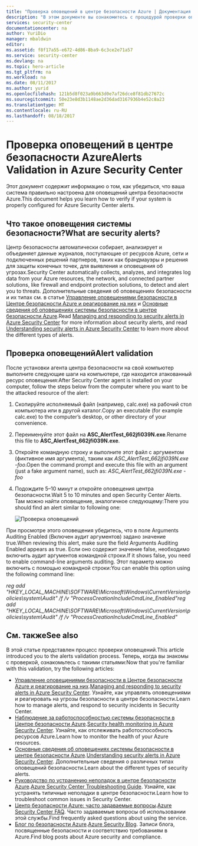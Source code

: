 ```yaml
---
title: "Проверка оповещений в центре безопасности Azure | Документация Майкрософт"
description: "В этом документе вы ознакомитесь с процедурой проверки оповещений безопасности в Центре безопасности Azure."
services: security-center
documentationcenter: na
author: YuriDio
manager: mbaldwin
editor: 
ms.assetid: f8f17a55-e672-4d86-8ba9-6c3ce2e71a57
ms.service: security-center
ms.devlang: na
ms.topic: hero-article
ms.tgt_pltfrm: na
ms.workload: na
ms.date: 08/11/2017
ms.author: yurid
ms.openlocfilehash: 121b5d8f023a9b663d0e7af26dce8f81db27672c
ms.sourcegitcommit: 50e23e8d3b1148ae2d36dad3167936b4e52c8a23
ms.translationtype: MT
ms.contentlocale: ru-RU
ms.lasthandoff: 08/18/2017
---
```

# <a name="alerts-validation-in-azure-security-center"></a><span data-ttu-id="56095-103">Проверка оповещений в центре безопасности Azure</span><span class="sxs-lookup"><span data-stu-id="56095-103">Alerts Validation in Azure Security Center</span></span>
<span data-ttu-id="56095-104">Этот документ содержит информацию о том, как убедиться, что ваша система правильно настроена для оповещений центра безопасности Azure.</span><span class="sxs-lookup"><span data-stu-id="56095-104">This document helps you learn how to verify if your system is properly configured for Azure Security Center alerts.</span></span>

## <a name="what-are-security-alerts"></a><span data-ttu-id="56095-105">Что такое оповещения системы безопасности?</span><span class="sxs-lookup"><span data-stu-id="56095-105">What are security alerts?</span></span>
<span data-ttu-id="56095-106">Центр безопасности автоматически собирает, анализирует и объединяет данные журналов, поступающие от ресурсов Azure, сети и подключенных решений партнеров, таких как брандмауэры и решения для защиты конечных точек, для выявления и оповещения об угрозах.</span><span class="sxs-lookup"><span data-stu-id="56095-106">Security Center automatically collects, analyzes, and integrates log data from your Azure resources, the network, and connected partner solutions, like firewall and endpoint protection solutions, to detect and alert you to threats.</span></span> <span data-ttu-id="56095-107">Дополнительные сведения об оповещениях безопасности и их типах см. в статье [Управление оповещениями безопасности в Центре безопасности Azure и реагирование на них](https://docs.microsoft.com/azure/security-center/security-center-managing-and-responding-alerts) и [Основные сведения об оповещениях системы безопасности в центре безопасности Azure](https://docs.microsoft.com/azure/security-center/security-center-alerts-type).</span><span class="sxs-lookup"><span data-stu-id="56095-107">Read [Managing and responding to security alerts in Azure Security Center](https://docs.microsoft.com/azure/security-center/security-center-managing-and-responding-alerts) for more information about security alerts, and read [Understanding security alerts in Azure Security Center](https://docs.microsoft.com/azure/security-center/security-center-alerts-type) to learn more about the different types of alerts.</span></span>

## <a name="alert-validation"></a><span data-ttu-id="56095-108">Проверка оповещений</span><span class="sxs-lookup"><span data-stu-id="56095-108">Alert validation</span></span>
<span data-ttu-id="56095-109">После установки агента центра безопасности на свой компьютер выполните следующие шаги на компьютере, где находится атакованный ресурс оповещения:</span><span class="sxs-lookup"><span data-stu-id="56095-109">After Security Center agent is installed on your computer, follow the steps below from the computer where you want to be the attacked resource of the alert:</span></span>

1. <span data-ttu-id="56095-110">Скопируйте исполняемый файл (например, calc.exe) на рабочий стол компьютера или в другой каталог.</span><span class="sxs-lookup"><span data-stu-id="56095-110">Copy an executable (for example calc.exe) to the computer’s desktop, or other directory of your convenience.</span></span>
2. <span data-ttu-id="56095-111">Переименуйте этот файл на **ASC_AlertTest_662jfi039N.exe**.</span><span class="sxs-lookup"><span data-stu-id="56095-111">Rename this file to **ASC_AlertTest_662jfi039N.exe**.</span></span>
3. <span data-ttu-id="56095-112">Откройте командную строку и выполните этот файл с аргументом (фиктивное имя аргумента), таким как *ASC_AlertTest_662jfi039N.exe -foo*.</span><span class="sxs-lookup"><span data-stu-id="56095-112">Open the command prompt and execute this file with an argument (just a fake argument name), such as: *ASC_AlertTest_662jfi039N.exe -foo*</span></span>
4. <span data-ttu-id="56095-113">Подождите 5–10 минут и откройте оповещения центра безопасности.</span><span class="sxs-lookup"><span data-stu-id="56095-113">Wait 5 to 10 minutes and open Security Center Alerts.</span></span> <span data-ttu-id="56095-114">Там можно найти оповещение, аналогичное следующему:</span><span class="sxs-lookup"><span data-stu-id="56095-114">There you should find an alert similar to following one:</span></span>

    ![Проверка оповещений](./media/security-center-alert-validation/security-center-alert-validation-fig1.png)

<span data-ttu-id="56095-116">При просмотре этого оповещения убедитесь, что в поле Arguments Auditing Enabled (Включен аудит аргументов) задано значение true.</span><span class="sxs-lookup"><span data-stu-id="56095-116">When reviewing this alert, make sure the field Arguments Auditing Enabled appears as true.</span></span> <span data-ttu-id="56095-117">Если оно содержит значение false, необходимо включить аудит аргументов командной строки.</span><span class="sxs-lookup"><span data-stu-id="56095-117">If it shows false, you need to enable command-line arguments auditing.</span></span> <span data-ttu-id="56095-118">Этот параметр можно включить с помощью командной строки:</span><span class="sxs-lookup"><span data-stu-id="56095-118">You can enable this option using the following command line:</span></span>

<span data-ttu-id="56095-119">*reg add "HKEY_LOCAL_MACHINE\SOFTWARE\Microsoft\Windows\CurrentVersion\policies\system\Audit" /f /v "ProcessCreationIncludeCmdLine_Enabled"*</span><span class="sxs-lookup"><span data-stu-id="56095-119">*reg add "HKEY_LOCAL_MACHINE\SOFTWARE\Microsoft\Windows\CurrentVersion\policies\system\Audit" /f /v "ProcessCreationIncludeCmdLine_Enabled"*</span></span>


## <a name="see-also"></a><span data-ttu-id="56095-120">См. также</span><span class="sxs-lookup"><span data-stu-id="56095-120">See also</span></span>
<span data-ttu-id="56095-121">В этой статье представлен процесс проверки оповещений.</span><span class="sxs-lookup"><span data-stu-id="56095-121">This article introduced you to the alerts validation process.</span></span> <span data-ttu-id="56095-122">Теперь, когда вы знакомы с проверкой, ознакомьтесь с такими статьями:</span><span class="sxs-lookup"><span data-stu-id="56095-122">Now that you're familiar with this validation, try the following articles:</span></span>

* <span data-ttu-id="56095-123">[Управление оповещениями безопасности в Центре безопасности Azure и реагирование на них](https://docs.microsoft.com/azure/security-center/security-center-managing-and-responding-alerts).</span><span class="sxs-lookup"><span data-stu-id="56095-123">[Managing and responding to security alerts in Azure Security Center](https://docs.microsoft.com/azure/security-center/security-center-managing-and-responding-alerts).</span></span> <span data-ttu-id="56095-124">Узнайте, как управлять оповещениями и реагировать на угрозы безопасности в центре безопасности.</span><span class="sxs-lookup"><span data-stu-id="56095-124">Learn how to manage alerts, and respond to security incidents in Security Center.</span></span>
* <span data-ttu-id="56095-125">[Наблюдение за работоспособностью системы безопасности в Центре безопасности Azure](security-center-monitoring.md).</span><span class="sxs-lookup"><span data-stu-id="56095-125">[Security health monitoring in Azure Security Center](security-center-monitoring.md).</span></span> <span data-ttu-id="56095-126">Узнайте, как отслеживать работоспособность ресурсов Azure.</span><span class="sxs-lookup"><span data-stu-id="56095-126">Learn how to monitor the health of your Azure resources.</span></span>
* <span data-ttu-id="56095-127">[Основные сведения об оповещениях системы безопасности в центре безопасности Azure](https://docs.microsoft.com/azure/security-center/security-center-alerts-type).</span><span class="sxs-lookup"><span data-stu-id="56095-127">[Understanding security alerts in Azure Security Center](https://docs.microsoft.com/azure/security-center/security-center-alerts-type).</span></span> <span data-ttu-id="56095-128">Дополнительные сведения о различных типах оповещений безопасности.</span><span class="sxs-lookup"><span data-stu-id="56095-128">Learn about the different types of security alerts.</span></span>
* <span data-ttu-id="56095-129">[Руководство по устранению неполадок в центре безопасности Azure](https://docs.microsoft.com/azure/security-center/security-center-troubleshooting-guide).</span><span class="sxs-lookup"><span data-stu-id="56095-129">[Azure Security Center Troubleshooting Guide](https://docs.microsoft.com/azure/security-center/security-center-troubleshooting-guide).</span></span> <span data-ttu-id="56095-130">Узнайте, как устранять типичные неполадки в центре безопасности.</span><span class="sxs-lookup"><span data-stu-id="56095-130">Learn how to troubleshoot common issues in Security Center.</span></span> 
* <span data-ttu-id="56095-131">[Центр безопасности Azure: часто задаваемые вопросы](security-center-faq.md).</span><span class="sxs-lookup"><span data-stu-id="56095-131">[Azure Security Center FAQ](security-center-faq.md).</span></span> <span data-ttu-id="56095-132">Часто задаваемые вопросы об использовании этой службы.</span><span class="sxs-lookup"><span data-stu-id="56095-132">Find frequently asked questions about using the service.</span></span>
* <span data-ttu-id="56095-133">[Блог по безопасности Azure](http://blogs.msdn.com/b/azuresecurity/).</span><span class="sxs-lookup"><span data-stu-id="56095-133">[Azure Security Blog](http://blogs.msdn.com/b/azuresecurity/).</span></span> <span data-ttu-id="56095-134">Записи блога, посвященные безопасности и соответствию требованиям в Azure.</span><span class="sxs-lookup"><span data-stu-id="56095-134">Find blog posts about Azure security and compliance.</span></span>


